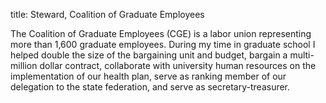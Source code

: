 title: Steward, Coalition of Graduate Employees

The Coalition of Graduate Employees (CGE) is a labor union representing more than 1,600 graduate employees. During my time in graduate school I helped double the size of the bargaining unit and budget, bargain a multi-million dollar contract, collaborate with university human resources on the implementation of our health plan, serve as ranking member of our delegation to the state federation, and serve as secretary-treasurer.
